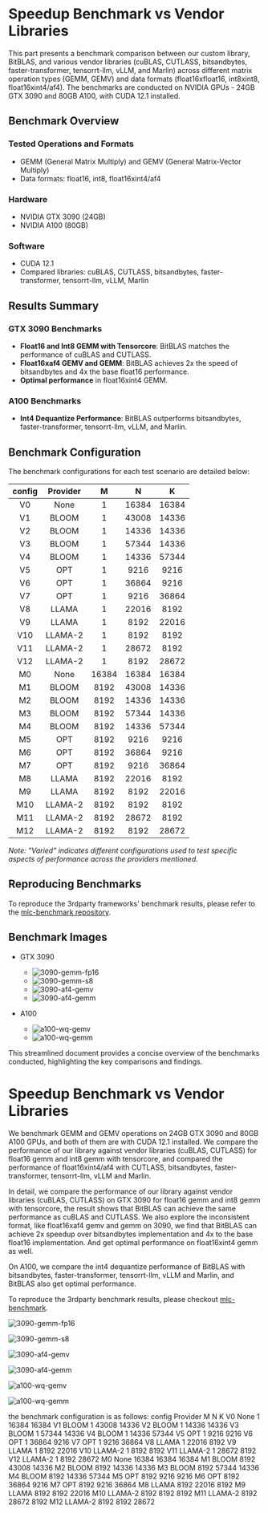 # Speedup Benchmark vs Vendor Libraries

This part presents a benchmark comparison between our custom library, BitBLAS, and various vendor libraries (cuBLAS, CUTLASS, bitsandbytes, faster-transformer, tensorrt-llm, vLLM, and Marlin) across different matrix operation types (GEMM, GEMV) and data formats (float16xfloat16, int8xint8, float16xint4/af4). The benchmarks are conducted on NVIDIA GPUs - 24GB GTX 3090 and 80GB A100, with CUDA 12.1 installed.

## Benchmark Overview

### Tested Operations and Formats

- GEMM (General Matrix Multiply) and GEMV (General Matrix-Vector Multiply)
- Data formats: float16, int8, float16xint4/af4

### Hardware

- NVIDIA GTX 3090 (24GB)
- NVIDIA A100 (80GB)

### Software

- CUDA 12.1
- Compared libraries: cuBLAS, CUTLASS, bitsandbytes, faster-transformer, tensorrt-llm, vLLM, Marlin

## Results Summary

### GTX 3090 Benchmarks

- **Float16 and Int8 GEMM with Tensorcore**: BitBLAS matches the performance of cuBLAS and CUTLASS.
- **Float16xaf4 GEMV and GEMM**: BitBLAS achieves 2x the speed of bitsandbytes and 4x the base float16 performance.
- **Optimal performance** in float16xint4 GEMM.

### A100 Benchmarks

- **Int4 Dequantize Performance**: BitBLAS outperforms bitsandbytes, faster-transformer, tensorrt-llm, vLLM, and Marlin.

## Benchmark Configuration

The benchmark configurations for each test scenario are detailed below:

|config|Provider|M|N|K|
|:---:|:---:|:---:|:---:|:---:|
|V0|None|1|16384|16384|
|V1|BLOOM|1|43008|14336|
|V2|BLOOM|1|14336|14336|
|V3|BLOOM|1|57344|14336|
|V4|BLOOM|1|14336|57344|
|V5|OPT|1|9216|9216|
|V6|OPT|1|36864|9216|
|V7|OPT|1|9216|36864|
|V8|LLAMA|1|22016|8192|
|V9|LLAMA|1|8192|22016|
|V10|LLAMA-2|1|8192|8192|
|V11|LLAMA-2|1|28672|8192|
|V12|LLAMA-2|1|8192|28672|
|M0|None|16384|16384|16384|
|M1|BLOOM|8192|43008|14336|
|M2|BLOOM|8192|14336|14336|
|M3|BLOOM|8192|57344|14336|
|M4|BLOOM|8192|14336|57344|
|M5|OPT|8192|9216|9216|
|M6|OPT|8192|36864|9216|
|M7|OPT|8192|9216|36864|
|M8|LLAMA|8192|22016|8192|
|M9|LLAMA|8192|8192|22016|
|M10|LLAMA-2|8192|8192|8192|
|M11|LLAMA-2|8192|28672|8192|
|M12|LLAMA-2|8192|8192|28672|


*Note: "Varied" indicates different configurations used to test specific aspects of performance across the providers mentioned.*

## Reproducing Benchmarks

To reproduce the 3rdparty frameworks' benchmark results, please refer to the [mlc-benchmark repository](https://github.com/LeiWang1999/mlc-benchmark).

## Benchmark Images

- GTX 3090
  - ![3090-gemm-fp16](../images/figures/op_benchmark_3090_fp16_gemm.png)
  - ![3090-gemm-s8](../images/figures/op_benchmark_3090_s8_gemm.png)
  - ![3090-af4-gemv](../images/figures/op_benchmark_3090_af4_gemv.png)
  - ![3090-af4-gemm](../images/figures/op_benchmark_3090_af4_gemm.png)

- A100
  - ![a100-wq-gemv](../images/figures/op_benchmark_a100_wq_gemv.png)
  - ![a100-wq-gemm](../images/figures/op_benchmark_a100_wq_gemm.png)

This streamlined document provides a concise overview of the benchmarks conducted, highlighting the key comparisons and findings.

# Speedup Benchmark vs Vendor Libraries

We benchmark GEMM and GEMV operations on 24GB GTX 3090 and 80GB A100 GPUs, and both of them are with CUDA 12.1 installed. We compare the performance of our library against vendor libraries (cuBLAS, CUTLASS) for float16 gemm and int8 gemm with tensorcore, and compared the performance of float16xint4/af4 with CUTLASS, bitsandbytes, faster-transformer, tensorrt-llm, vLLM and Marlin.

In detail, we compare the performance of our library against vendor libraries (cuBLAS, CUTLASS) on GTX 3090 for float16 gemm and int8 gemm with tensorcore, the result shows that BitBLAS can achieve the same performance as cuBLAS and CUTLASS. We also explore the inconsistent format, like float16xaf4 gemv and gemm on 3090, we find that BitBLAS can achieve 2x speedup over bitsandbytes implementation and 4x to the base float16 implementation. And get optimal performance on float16xint4 gemm as well.

On A100, we compare the int4 dequantize performance of BitBLAS with bitsandbytes, faster-transformer, tensorrt-llm, vLLM and Marlin, and BitBLAS also get optimal performance.

To reproduce the 3rdparty benchmark results, please checkout [mlc-benchmark](https://github.com/LeiWang1999/mlc-benchmark).


![3090-gemm-fp16](../images/figures/op_benchmark_3090_fp16_gemm.png)

![3090-gemm-s8](../images/figures/op_benchmark_3090_s8_gemm.png)

![3090-af4-gemv](../images/figures/op_benchmark_3090_af4_gemv.png)

![3090-af4-gemm](../images/figures/op_benchmark_3090_af4_gemm.png)


![a100-wq-gemv](../images/figures/op_benchmark_a100_wq_gemv.png)

![a100-wq-gemm](../images/figures/op_benchmark_a100_wq_gemm.png)

the benchmark configuration is as follows:
config	Provider	M	N	K
V0	None	1	16384	16384
V1	BLOOM	1	43008	14336
V2	BLOOM	1	14336	14336
V3	BLOOM	1	57344	14336
V4	BLOOM	1	14336	57344
V5	OPT	1	9216	9216
V6	OPT	1	36864	9216
V7	OPT	1	9216	36864
V8	LLAMA	1	22016	8192
V9	LLAMA	1	8192	22016
V10	LLAMA-2	1	8192	8192
V11	LLAMA-2	1	28672	8192
V12	LLAMA-2	1	8192	28672
M0	None	16384	16384	16384
M1	BLOOM	8192	43008	14336
M2	BLOOM	8192	14336	14336
M3	BLOOM	8192	57344	14336
M4	BLOOM	8192	14336	57344
M5	OPT	8192	9216	9216
M6	OPT	8192	36864	9216
M7	OPT	8192	9216	36864
M8	LLAMA	8192	22016	8192
M9	LLAMA	8192	8192	22016
M10	LLAMA-2	8192	8192	8192
M11	LLAMA-2	8192	28672	8192
M12	LLAMA-2	8192	8192	28672

